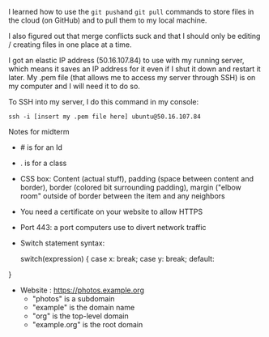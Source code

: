I learned how to use the ```git push```and ```git pull``` commands to store files in the cloud (on GitHub) and to pull them to my local machine.

I also figured out that merge conflicts suck and that I should only be editing / creating files in one place at a time.

I got an elastic IP address (50.16.107.84) to use with my running server, which means it saves an IP address for it even if I shut it down and restart it later. My .pem file (that allows me to access my server through SSH) is on my computer and I will need it to do so. 

To SSH into my server, I do this command in my console:

```ssh -i [insert my .pem file here] ubuntu@50.16.107.84```


Notes for midterm
- \# is for an Id
- . is for a class
- CSS box:
   Content (actual stuff), padding (space between content and border), border (colored bit surrounding padding), margin ("elbow room" outside of border between the item and any neighbors
- You need a certificate on your website to allow HTTPS
- Port 443: a port computers use to divert network traffic
- Switch statement syntax:
  
  switch(expression) {
  case x:
    break;
  case y:
    break;
  default:

}

- Website : https://photos.example.org
  - "photos" is a subdomain
  - "example" is the domain name
  - "org" is the top-level domain
  - "example.org" is the root domain
